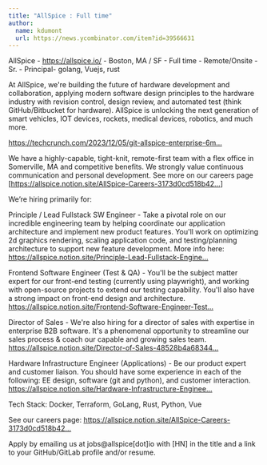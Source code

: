 ```yaml
---
title: "AllSpice : Full time"
author:
  name: kdumont
  url: https://news.ycombinator.com/item?id=39566631
---
```

AllSpice - <a href="https:&#x2F;&#x2F;allspice.io&#x2F;" rel="nofollow">https:&#x2F;&#x2F;allspice.io&#x2F;</a> - Boston, MA &#x2F; SF - Full time - Remote&#x2F;Onsite - Sr. - Principal- golang, Vuejs, rust

At AllSpice, we&#x27;re building the future of hardware development and collaboration, applying modern software design principles to the hardware industry with revision control, design review, and automated test (think GitHub&#x2F;Bitbucket for hardware). AllSpice is unlocking the next generation of smart vehicles, IOT devices, rockets, medical devices, robotics, and much more.

<a href="https:&#x2F;&#x2F;techcrunch.com&#x2F;2023&#x2F;12&#x2F;05&#x2F;git-allspice-enterprise-6m&#x2F;" rel="nofollow">https:&#x2F;&#x2F;techcrunch.com&#x2F;2023&#x2F;12&#x2F;05&#x2F;git-allspice-enterprise-6m...</a>

We have a highly-capable, tight-knit, remote-first team with a flex office in Somerville, MA and competitive benefits. We strongly value continuous communication and personal development. See more on our careers page [<a href="https:&#x2F;&#x2F;allspice.notion.site&#x2F;AllSpice-Careers-3173d0cd518b4257b186ba5c8f34dc44" rel="nofollow">https:&#x2F;&#x2F;allspice.notion.site&#x2F;AllSpice-Careers-3173d0cd518b42...</a>]

We’re hiring primarily for:

Principle &#x2F; Lead Fullstack SW Engineer - Take a pivotal role on our incredible engineering team by helping coordinate our application architecture and implement new product features. You&#x27;ll work on optimizing 2d graphics rendering, scaling application code, and testing&#x2F;planning architecture to support new feature development. More info here: <a href="https:&#x2F;&#x2F;allspice.notion.site&#x2F;Principle-Lead-Fullstack-Engineer-4452470c166447a0a7dbc4195bbd6ad4" rel="nofollow">https:&#x2F;&#x2F;allspice.notion.site&#x2F;Principle-Lead-Fullstack-Engine...</a>

Frontend Software Engineer (Test &amp; QA) - You&#x27;ll be the subject matter expert for our front-end testing (currently using playwright), and working with open-source projects to extend our testing capability. You&#x27;ll also have a strong impact on front-end design and architecture.
<a href="https:&#x2F;&#x2F;allspice.notion.site&#x2F;Frontend-Software-Engineer-Test-QA-04650d34683c44cbbc3380674afab5b0" rel="nofollow">https:&#x2F;&#x2F;allspice.notion.site&#x2F;Frontend-Software-Engineer-Test...</a>

Director of Sales - We&#x27;re also hiring for a director of sales with expertise in enterprise B2B software. It&#x27;s a phenomenal opportunity to streamline our sales process &amp; coach our capable and growing sales team.
<a href="https:&#x2F;&#x2F;allspice.notion.site&#x2F;Director-of-Sales-48528b4a683448dbb66adb119b5bbd10" rel="nofollow">https:&#x2F;&#x2F;allspice.notion.site&#x2F;Director-of-Sales-48528b4a68344...</a>

Hardware Infrastructure Engineer (Applications) - Be our product expert and customer liaison. You should have some experience in each of the following: EE design, software (git and python), and customer interaction.
<a href="https:&#x2F;&#x2F;allspice.notion.site&#x2F;Hardware-Infrastructure-Engineer-0292253ef2844223be2ed391b52b6c85" rel="nofollow">https:&#x2F;&#x2F;allspice.notion.site&#x2F;Hardware-Infrastructure-Enginee...</a>

Tech Stack: Docker, Terraform, GoLang, Rust, Python, Vue

See our careers page: <a href="https:&#x2F;&#x2F;allspice.notion.site&#x2F;AllSpice-Careers-3173d0cd518b4257b186ba5c8f34dc44" rel="nofollow">https:&#x2F;&#x2F;allspice.notion.site&#x2F;AllSpice-Careers-3173d0cd518b42...</a>

Apply by emailing us at jobs@allspice[dot]io with [HN] in the title and a link to your GitHub&#x2F;GitLab profile and&#x2F;or resume.
